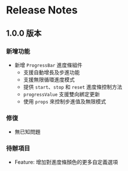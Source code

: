 # Release Notes 

## 1.0.0 版本

### 新增功能

- 新增 `ProgressBar` 進度條組件
  - 支援自動增長及步進功能
  - 支援無限循環進度模式
  - 提供 `start`、`stop` 和 `reset` 進度條控制方法
  - `progressValue` 支援雙向綁定更新
  - 使用 `props` 來控制步進值及無限模式

### 修復
- 無已知問題

### 待辦項目
- Feature: 增加對進度條顏色的更多自定義選項

